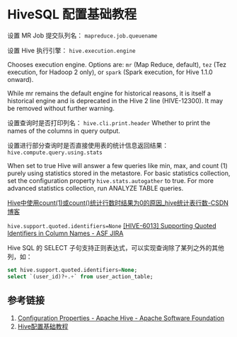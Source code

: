 # HiveSQL 配置基础教程


设置 MR Job 提交队列名：
`mapreduce.job.queuename`

设置 Hive 执行引擎：
`hive.execution.engine`

Chooses execution engine. Options are: `mr` (Map Reduce, default), `tez` (Tez execution, for Hadoop 2 only), or `spark` (Spark execution, for Hive 1.1.0 onward).

While mr remains the default engine for historical reasons, it is itself a historical engine and is deprecated in the Hive 2 line (HIVE-12300). It may be removed without further warning.


设置查询时是否打印列名：
`hive.cli.print.header`
Whether to print the names of the columns in query output.

设置进行部分查询时是否直接使用表的统计信息返回结果：
`hive.compute.query.using.stats`

When set to true Hive will answer a few queries like min, max, and count (1) purely using statistics stored in the metastore. For basic statistics collection, set the configuration property `hive.stats.autogather` to true. For more advanced statistics collection, run ANALYZE TABLE queries.

[Hive中使用count(1)或count()统计行数时结果为0的原因\_hive统计表行数-CSDN博客](https://blog.csdn.net/TomAndersen/article/details/106560747)


`hive.support.quoted.identifiers=None`
[\[HIVE-6013\] Supporting Quoted Identifiers in Column Names - ASF JIRA](https://issues.apache.org/jira/browse/HIVE-6013)

Hive SQL 的 SELECT 子句支持正则表达式，可以实现查询除了某列之外的其他列，如：
```sql
set hive.support.quoted.identifiers=None;
select `(user_id)?+.+` from user_action_table;
```

## 参考链接
1. [Configuration Properties - Apache Hive - Apache Software Foundation](https://cwiki.apache.org/confluence/display/Hive/Configuration+Properties)
2. [Hive配置基础教程](work/component/Big-Data/Apache-Hive/Hive配置基础教程.md)
